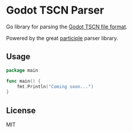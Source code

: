 # Godot TSCN Parser

Go library for parsing the [Godot TSCN file format](https://docs.godotengine.org/en/stable/development/file_formats/tscn.html).

Powered by the great [participle](https://github.com/alecthomas/participle) parser library.

## Usage

```go
package main

func main() {
	fmt.Println("Coming soon...")
}
```

## License

MIT